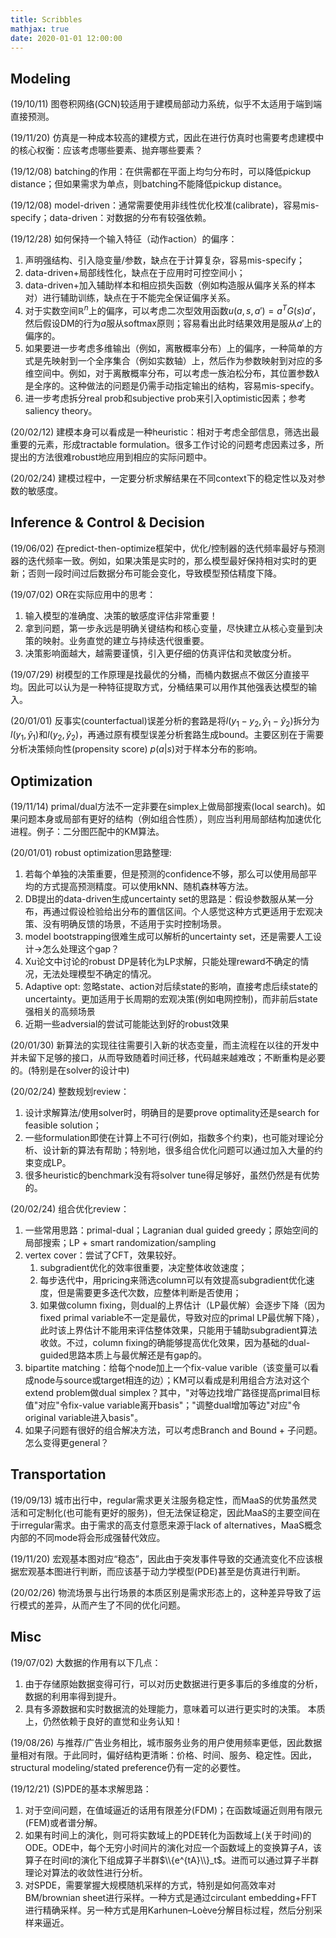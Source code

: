 ```yaml
---
title: Scribbles
mathjax: true
date: 2020-01-01 12:00:00
---
```


## Modeling

(19/10/11) 图卷积网络(GCN)较适用于建模局部动力系统，似乎不太适用于端到端直接预测。

(19/11/20) 仿真是一种成本较高的建模方式，因此在进行仿真时也需要考虑建模中的核心权衡：应该考虑哪些要素、抛弃哪些要素？

(19/12/08) batching的作用：在供需都在平面上均匀分布时，可以降低pickup distance；但如果需求为单点，则batching不能降低pickup distance。

(19/12/08) model-driven：通常需要使用非线性优化校准(calibrate)，容易mis-specify；data-driven：对数据的分布有较强依赖。

(19/12/28) 如何保持一个输入特征（动作action）的偏序：
1. 声明强结构、引入隐变量/参数，缺点在于计算复杂，容易mis-specify；
2. data-driven+局部线性化，缺点在于应用时可控空间小；
3. data-driven+加入辅助样本和相应损失函数（例如构造服从偏序关系的样本对）进行辅助训练，缺点在于不能完全保证偏序关系。
4. 对于实数空间$\mathbb{R}^n$上的偏序，可以考虑二次型效用函数$u(a,s,a') = a^T G(s) a'$，然后假设DM的行为$a$服从softmax原则；容易看出此时结果效用是服从$a'$上的偏序的。
5. 如果要进一步考虑多维输出（例如，离散概率分布）上的偏序，一种简单的方式是先映射到一个全序集合（例如实数轴）上，然后作为参数映射到对应的多维空间中。例如，对于离散概率分布，可以考虑一族泊松分布，其位置参数$\lambda$是全序的。这种做法的问题是仍需手动指定输出的结构，容易mis-specify。
6. 进一步考虑拆分real prob和subjective prob来引入optimistic因素；参考saliency theory。

(20/02/12) 建模本身可以看成是一种heuristic：相对于考虑全部信息，筛选出最重要的元素，形成tractable formulation。很多工作讨论的问题考虑因素过多，所提出的方法很难robust地应用到相应的实际问题中。

(20/02/24) 建模过程中，一定要分析求解结果在不同context下的稳定性以及对参数的敏感度。



## Inference & Control & Decision

(19/06/02) 在predict-then-optimize框架中，优化/控制器的迭代频率最好与预测器的迭代频率一致。例如，如果决策是实时的，那么模型最好保持相对实时的更新；否则一段时间过后数据分布可能会变化，导致模型预估精度下降。

(19/07/02) OR在实际应用中的思考：
1. 输入模型的准确度、决策的敏感度评估非常重要！
2. 拿到问题，第一步永远是明确关键结构和核心变量，尽快建立从核心变量到决策的映射。业务直觉的建立与持续迭代很重要。
3. 决策影响面越大，越需要谨慎，引入更仔细的仿真评估和灵敏度分析。

(19/07/29) 树模型的工作原理是找最优的分桶，而桶内数据点不做区分直接平均。因此可以认为是一种特征提取方式，分桶结果可以用作其他强表达模型的输入。

(20/01/01) 反事实(counterfactual)误差分析的套路是将$l(y_1-y_2,\hat{y}_1-\hat{y}_2)$拆分为$l(y_1,\hat{y}_1)$和$l(y_2,\hat{y}_2)$，再通过原有模型误差分析套路生成bound。主要区别在于需要分析决策倾向性(propensity score) $p(a|s)$对于样本分布的影响。

## Optimization

(19/11/14) primal/dual方法不一定非要在simplex上做局部搜索(local search)。如果问题本身或局部有更好的结构（例如组合性质），则应当利用局部结构加速优化进程。例子：二分图匹配中的KM算法。

(20/01/01) robust optimization思路整理:
1. 若每个单独的决策重要，但是预测的confidence不够，那么可以使用局部平均的方式提高预测精度。可以使用kNN、随机森林等方法。
2. DB提出的data-driven生成uncertainty set的思路是：假设参数服从某一分布，再通过假设检验给出分布的置信区间。个人感觉这种方式更适用于宏观决策、没有明确反馈的场景，不适用于实时控制场景。
3. model bootstrapping很难生成可以解析的uncertainty set，还是需要人工设计->怎么处理这个gap？
4. Xu论文中讨论的robust DP是转化为LP求解，只能处理reward不确定的情况，无法处理模型不确定的情况。
5. Adaptive opt: 忽略state、action对后续state的影响，直接考虑后续state的uncertainty。更加适用于长周期的宏观决策(例如电网控制)，而非前后state强相关的高频场景
6. 近期一些adversial的尝试可能能达到好的robust效果

(20/01/30) 新算法的实现往往需要引入新的状态变量，而主流程在以往的开发中并未留下足够的接口，从而导致随着时间迁移，代码越来越难改；不断重构是必要的。(特别是在solver的设计中)

(20/02/24) 整数规划review：
1. 设计求解算法/使用solver时，明确目的是要prove optimality还是search for feasible solution；
2. 一些formulation即使在计算上不可行(例如，指数多个约束)，也可能对理论分析、设计新的算法有帮助；特别地，很多组合优化问题可以通过加入大量的约束变成LP。
3. 很多heuristic的benchmark没有将solver tune得足够好，虽然仍然是有优势的。

(20/02/24) 组合优化review：
1. 一些常用思路：primal-dual；Lagranian dual guided greedy；原始空间的局部搜索；LP + smart randomization/sampling
2. vertex cover：尝试了CFT，效果较好。
    1. subgradient优化的效率很重要，决定整体收敛速度；
    2. 每步迭代中，用pricing来筛选column可以有效提高subgradient优化速度，但是需要更多迭代次数，应整体判断是否使用；
    3. 如果做column fixing，则dual的上界估计（LP最优解）会逐步下降（因为fixed primal variable不一定是最优，导致对应的primal LP最优解下降），此时该上界估计不能用来评估整体效果，只能用于辅助subgradient算法收敛。不过，column fixing的确能够提高优化效果，因为基础的dual-guided思路本质上与最优解还是有gap的。
3. bipartite matching：给每个node加上一个fix-value varible（该变量可以看成node与source或target相连的边）；KM可以看成是利用组合方法对这个extend problem做dual simplex？其中，"对等边找增广路径提高primal目标值"对应"令fix-value variable离开basis"；"调整dual增加等边"对应"令original variable进入basis"。
4. 如果子问题有很好的组合解决方法，可以考虑Branch and Bound + 子问题。怎么变得更general？

## Transportation

(19/09/13) 城市出行中，regular需求更关注服务稳定性，而MaaS的优势虽然灵活和可定制化(也可能有更好的服务)，但无法保证稳定，因此MaaS的主要空间在于irregular需求。由于需求的高支付意愿来源于lack of alternatives，MaaS概念内部的不同mode将会形成强替代效应。

(19/11/20) 宏观基本图对应“稳态”，因此由于突发事件导致的交通流变化不应该根据宏观基本图进行判断，而应该基于动力学模型(PDE)甚至是仿真进行判断。

(20/02/26) 物流场景与出行场景的本质区别是需求形态上的，这种差异导致了运行模式的差异，从而产生了不同的优化问题。

## Misc

(19/07/02) 大数据的作用有以下几点：
1. 由于存储原始数据变得可行，可以对历史数据进行更多事后的多维度的分析，数据的利用率得到提升。
2. 具有多源数据和实时数据流的处理能力，意味着可以进行更实时的决策。
本质上，仍然依赖于良好的直觉和业务认知！

(19/08/26) 与推荐/广告业务相比，城市服务业务的用户使用频率更低，因此数据量相对有限。于此同时，偏好结构更清晰：价格、时间、服务、稳定性。因此，structural modeling/stated preference仍有一定的必要性。

(19/12/21) (S)PDE的基本求解思路：
1. 对于空间问题，在值域逼近的话用有限差分(FDM)；在函数域逼近则用有限元(FEM)或者谱分解。
2. 如果有时间上的演化，则可将实数域上的PDE转化为函数域上(关于时间)的ODE。ODE中，每个无穷小时间片的演化对应一个函数域上的变换算子$A$，该算子在时间$t$的演化下组成算子半群$\\{e^{tA}\\}_t$。进而可以通过算子半群理论对算法的收敛性进行分析。
3. 对SPDE，需要掌握大规模随机采样的方式，特别是如何高效率对BM/brownian sheet进行采样。一种方式是通过circulant embedding+FFT进行精确采样。另一种方式是用Karhunen–Loève分解目标过程，然后分别采样来逼近。
